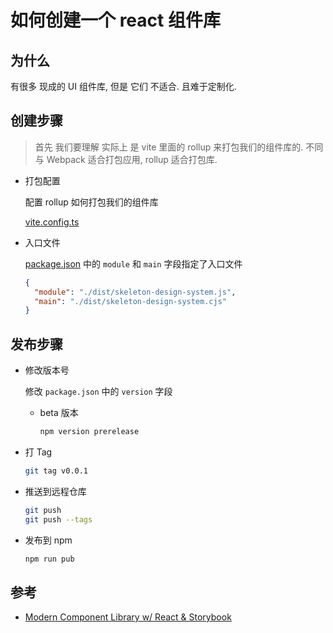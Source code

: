 # 如何创建一个 react 组件库

## 为什么

有很多 现成的 UI 组件库, 但是 它们 不适合. 且难于定制化.

## 创建步骤

> 首先 我们要理解 实际上 是 vite 里面的 rollup 来打包我们的组件库的. 不同与 Webpack 适合打包应用, rollup 适合打包库.

- 打包配置

  配置 rollup 如何打包我们的组件库

  [vite.config.ts](/packages/skeleton-design-system/vite.config.ts)

- 入口文件

  [package.json](/packages/skeleton-design-system/package.json) 中的 `module` 和 `main` 字段指定了入口文件

  ```json
  {
    "module": "./dist/skeleton-design-system.js",
    "main": "./dist/skeleton-design-system.cjs"
  }
  ```

## 发布步骤

- 修改版本号

  修改 `package.json` 中的 `version` 字段

  - beta 版本

    ```bash
    npm version prerelease
    ```

- 打 Tag

  ```bash
  git tag v0.0.1
  ```

- 推送到远程仓库

  ```bash
  git push
  git push --tags
  ```

- 发布到 npm

  ```bash
  npm run pub
  ```

## 参考

- [Modern Component Library w/ React & Storybook](https://www.youtube.com/watch?v=21iHNxVlfvw)
